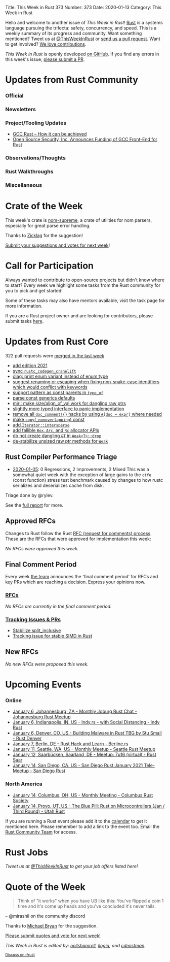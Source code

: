 Title: This Week in Rust 373
Number: 373
Date: 2020-01-13
Category: This Week in Rust

Hello and welcome to another issue of *This Week in Rust*!
[Rust](http://rust-lang.org) is a systems language pursuing the trifecta: safety, concurrency, and speed.
This is a weekly summary of its progress and community.
Want something mentioned? Tweet us at [@ThisWeekInRust](https://twitter.com/ThisWeekInRust) or [send us a pull request](https://github.com/rust-lang/this-week-in-rust).
Want to get involved? [We love contributions](https://github.com/rust-lang/rust/blob/master/CONTRIBUTING.md).

*This Week in Rust* is openly developed [on GitHub](https://github.com/rust-lang/this-week-in-rust).
If you find any errors in this week's issue, [please submit a PR](https://github.com/rust-lang/this-week-in-rust/pulls).

# Updates from Rust Community

### Official

### Newsletters

### Project/Tooling Updates

* [GCC Rust – How it can be achieved](https://www.embecosm.com/2021/01/12/gcc-rust-how-it-can-be-achieved/)
* [Open Source Security, Inc. Announces Funding of GCC Front-End for Rust](https://opensrcsec.com/open_source_security_announces_rust_gcc_funding)

### Observations/Thoughts

### Rust Walkthroughs

### Miscellaneous

# Crate of the Week

This week's crate is [nom-supreme](https://crates.io/crates/nom-supreme), a crate of utilities for nom parsers, especially for great parse error handling.

Thanks to [Zicklag](https://users.rust-lang.org/t/crate-of-the-week/2704/864) for the suggestion!

[Submit your suggestions and votes for next week][submit_crate]!

[submit_crate]: https://users.rust-lang.org/t/crate-of-the-week/2704

# Call for Participation

Always wanted to contribute to open-source projects but didn't know where to start?
Every week we highlight some tasks from the Rust community for you to pick and get started!

Some of these tasks may also have mentors available, visit the task page for more information.

If you are a Rust project owner and are looking for contributors, please submit tasks [here][guidelines].

[guidelines]: https://users.rust-lang.org/t/twir-call-for-participation/4821

# Updates from Rust Core

322 pull requests were [merged in the last week][merged]

[merged]: https://github.com/search?q=is%3Apr+org%3Arust-lang+is%3Amerged+merged%3A2020-12-28..2021-01-04

* [add edition 2021](https://github.com/rust-lang/rust/pull/79576)
* [sync `rustc_codegen_cranelift`](https://github.com/rust-lang/rust/pull/80408)
* [diag: print enum variant instead of enum type](https://github.com/rust-lang/rust/pull/80613)
* [suggest renaming or escaping when fixing non-snake-case identifiers which would conflict with keywords](https://github.com/rust-lang/rust/pull/80592)
* [support pattern as const parents in `type_of`](https://github.com/rust-lang/rust/pull/80551)
* [parse const generics defaults](https://github.com/rust-lang/rust/pull/80547)
* [miri: make size/align_of_val work for dangling raw ptrs](https://github.com/rust-lang/rust/pull/80491)
* [slightly more typed interface to panic implementation](https://github.com/rust-lang/rust/pull/80260)
* [remove all `doc_comment!{}` hacks by using `#[doc = expr]` where needed](https://github.com/rust-lang/rust/pull/79150)
* [make `copy`(`_nonoverlapping`) const](https://github.com/rust-lang/rust/pull/79684)
* [add `Iterator::intersperse`](https://github.com/rust-lang/rust/pull/79479)
* [add fallible `Box`, `Arc`, and `Rc` allocator APIs](https://github.com/rust-lang/rust/pull/80310)
* [do not create dangling `&T` in `Weak<T>::drop`](https://github.com/rust-lang/rust/pull/80488)
* [de-stabilize unsized raw ptr methods for `Weak`](https://github.com/rust-lang/rust/pull/80422)

## Rust Compiler Performance Triage

* [2020-01-05](https://github.com/rust-lang/rustc-perf/blob/master/triage/2021-01-05.md):
0 Regressions, 2 Improvements, 2 Mixed
This was a somewhat quiet week with the exception of large gains to the `ctfe` 
(const function) stress test benchmark caused by changes to how rustc serializes
and deserializes cache from disk.

Triage done by @rylev.

See the [full report](https://github.com/rust-lang/rustc-perf/blob/master/triage/2021-01-05.md) for more.

## Approved RFCs

Changes to Rust follow the Rust [RFC (request for comments) process](https://github.com/rust-lang/rfcs#rust-rfcs). These
are the RFCs that were approved for implementation this week:

*No RFCs were approved this week.*

## Final Comment Period

Every week [the team](https://www.rust-lang.org/team.html) announces the
'final comment period' for RFCs and key PRs which are reaching a
decision. Express your opinions now.

### [RFCs](https://github.com/rust-lang/rfcs/labels/final-comment-period)

*No RFCs are currently in the final comment period.*

### [Tracking Issues & PRs](https://github.com/rust-lang/rust/labels/final-comment-period)

* [Stabilize split_inclusive](https://github.com/rust-lang/rust/pull/77858)
* [Tracking issue for stable SIMD in Rust](https://github.com/rust-lang/rust/issues/48556)

## New RFCs

*No new RFCs were proposed this week.*

# Upcoming Events

### Online
* [January 6, Johannesburg, ZA - Monthly Joburg Rust Chat - Johannesburg Rust Meetup](https://www.meetup.com/Johannesburg-Rust-Meetup/events/275424876/)
* [January 6, Indianapolis, IN, US - Indy.rs - with Social Distancing - Indy Rust](https://www.meetup.com/indyrs/events/jhfstrycccbjb/)
* [January 6, Denver, CO, US - Building Malware in Rust TBG by Stu Small - Rust Denver](https://www.meetup.com/Rust-Boulder-Denver/events/275094422/)
* [January 7, Berlin, DE - Rust Hack and Learn - Berline.rs](https://www.meetup.com/opentechschool-berlin/events/txcprrycccbkb/)
* [January 11, Seattle, WA, US - Monthly Meetup - Seattle Rust Meetup](https://www.meetup.com/Seattle-Rust-Meetup/events/gskksrycccbqb/)
* [January 12, Saarbücken, Saarland, DE - Meetup: 7u16 (virtual) - Rust Saar](https://www.meetup.com/de-DE/Rust-Saar/events/275077213/)
* [January 14, San Diego, CA, US - San Diego Rust January 2021 Tele-Meetup - San Diego Rust](https://www.meetup.com/San-Diego-Rust/events/275547915/)

### North America
* [January 14, Columbus, OH, US - Monthly Meeting - Columbus Rust Society](https://www.meetup.com/columbus-rs/events/dpkhgrycccbsb/)
* [January 14, Provo, UT, US - The Blue Pill: Rust on Microcontrollers (Jan / Third Round) - Utah Rust](https://www.meetup.com/utah-rust/events/268567961/)

If you are running a Rust event please add it to the [calendar] to get
it mentioned here. Please remember to add a link to the event too.
Email the [Rust Community Team][community] for access.

[calendar]: https://www.google.com/calendar/embed?src=apd9vmbc22egenmtu5l6c5jbfc%40group.calendar.google.com
[community]: mailto:community-team@rust-lang.org

# Rust Jobs

*Tweet us at [@ThisWeekInRust](https://twitter.com/ThisWeekInRust) to get your job offers listed here!*

# Quote of the Week

> Think of "it works" when you have UB like this: You've flipped a coin 1 time and it's come up heads and you've concluded it's never tails.

– @mirashii on the community discord

Thanks to [Michael Bryan](https://users.rust-lang.org/t/twir-quote-of-the-week/328/981) for the suggestion.

[Please submit quotes and vote for next week!](https://users.rust-lang.org/t/twir-quote-of-the-week/328)

*This Week in Rust is edited by: [nellshamrell](https://github.com/nellshamrell), [llogiq](https://github.com/llogiq), and [cdmistman](https://github.com/cdmistman).*

<small>[Discuss on r/rust](https://www.reddit.com/r/rust/comments/k5nsab/this_week_in_rust_367/)</small>
